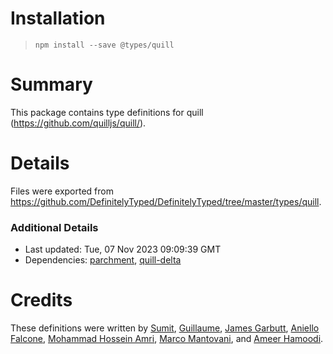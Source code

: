 # Installation
> `npm install --save @types/quill`

# Summary
This package contains type definitions for quill (https://github.com/quilljs/quill/).

# Details
Files were exported from https://github.com/DefinitelyTyped/DefinitelyTyped/tree/master/types/quill.

### Additional Details
 * Last updated: Tue, 07 Nov 2023 09:09:39 GMT
 * Dependencies: [parchment](https://npmjs.com/package/parchment), [quill-delta](https://npmjs.com/package/quill-delta)

# Credits
These definitions were written by [Sumit](https://github.com/sumitkm), [Guillaume](https://github.com/guillaume-ro-fr), [James Garbutt](https://github.com/43081j), [Aniello Falcone](https://github.com/AnielloFalcone), [Mohammad Hossein Amri](https://github.com/mhamri), [Marco Mantovani](https://github.com/TheLand), and [Ameer Hamoodi](https://github.com/AmeerHamoodi).
